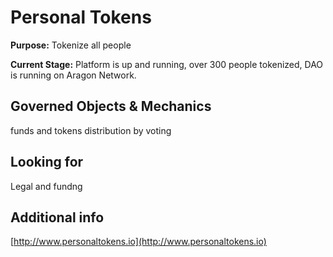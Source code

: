 # Personal Tokens

**Purpose:** Tokenize all people

**Current Stage:** Platform is up and running, over 300 people tokenized, DAO is running on Aragon Network.

## Governed Objects & Mechanics <a id="governed-objects-and-mechanics"></a>

funds and tokens distribution by voting

## Looking for <a id="looking-for"></a>

Legal and fundng

## Additional info <a id="additional-info"></a>

​[http://www.personaltokens.io](http://www.personaltokens.io)

